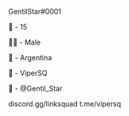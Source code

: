 


GentilStar#0001



🔢 - 15

🙋‍♂️ - Male

💫 - Argentina

👑 - ViperSQ  

🦤 - @Gentil_Star

discord.gg/linksquad
t.me/vipersq



